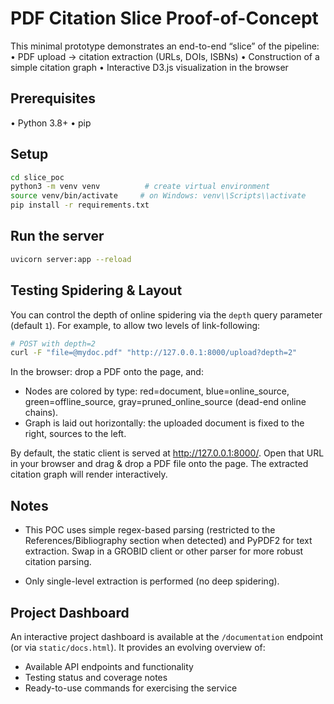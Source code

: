 # PDF Citation Slice Proof-of-Concept

This minimal prototype demonstrates an end-to-end “slice” of the pipeline:
  • PDF upload → citation extraction (URLs, DOIs, ISBNs)
  • Construction of a simple citation graph
  • Interactive D3.js visualization in the browser

## Prerequisites
  • Python 3.8+
  • pip

## Setup
```bash
cd slice_poc
python3 -m venv venv          # create virtual environment
source venv/bin/activate     # on Windows: venv\\Scripts\\activate
pip install -r requirements.txt
```

## Run the server
```bash
uvicorn server:app --reload
```

## Testing Spidering & Layout
You can control the depth of online spidering via the `depth` query parameter (default `1`).
For example, to allow two levels of link-following:
```bash
# POST with depth=2
curl -F "file=@mydoc.pdf" "http://127.0.0.1:8000/upload?depth=2"
```

In the browser: drop a PDF onto the page, and:
- Nodes are colored by type: red=document, blue=online_source, green=offline_source, gray=pruned_online_source (dead-end online chains).
- Graph is laid out horizontally: the uploaded document is fixed to the right, sources to the left.

By default, the static client is served at http://127.0.0.1:8000/. Open that URL in your browser and drag & drop a PDF file onto the page. The extracted citation graph will render interactively.

## Notes
- This POC uses simple regex-based parsing (restricted to the References/Bibliography section when detected) and PyPDF2 for text extraction. Swap in a GROBID client or other parser for more robust citation parsing.
+ Only single-level extraction is performed (no deep spidering).
  
## Project Dashboard

An interactive project dashboard is available at the `/documentation` endpoint (or via `static/docs.html`). It provides an evolving overview of:
  - Available API endpoints and functionality
  - Testing status and coverage notes
  - Ready-to-use commands for exercising the service
